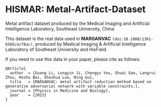 # HISMAR: Metal-Artifact-Dataset
Metal artifact dataset produced by the Medical Imaging and Artificial Intelligence Laboratory, Southeast University, China

This dataset is the real data used in **MARGANVAC** `(doi:10.1088/1361-6560/acf8ac)`, produced by Medical Imaging & Artificial Intelligence Laboratory of Southeast University and HisField. 

If you need to use this data in your paper, please cite as follows:
```
@Article{
  author  = {Guang Li, Longyin Ji, Chengyu You, Shuai Gao, Langrui Zhou, Keshu Bai, Shouhua Luo, Ning Gu},
  title   = {MARGANVAC: metal artifact reduction method based on generative adversarial network with variable constraints.},
  journal = {Physics in Medicine and Biology},
  year    = {2023}
}
```




